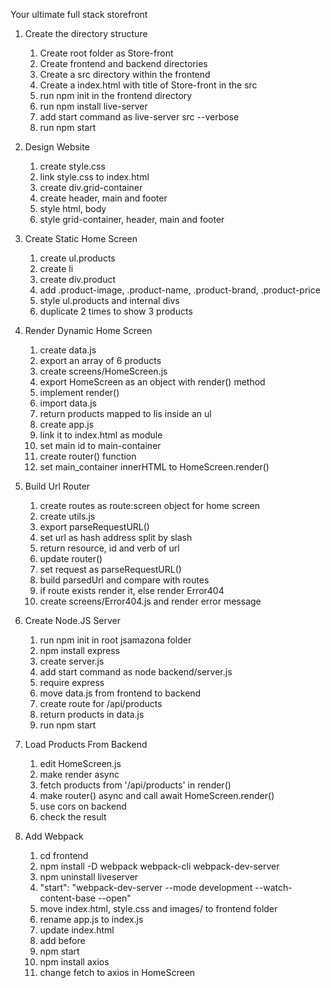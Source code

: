 Your ultimate full stack storefront

1. Create the directory structure

   1. Create root folder as Store-front
   2. Create frontend and backend directories
   3. Create a src directory within the frontend
   4. Create a index.html with title of Store-front in the src
   5. run npm init in the frontend directory
   6. run npm install live-server
   7. add start command as live-server src --verbose
   8. run npm start

2. Design Website

   1. create style.css
   2. link style.css to index.html
   3. create div.grid-container
   4. create header, main and footer
   5. style html, body
   6. style grid-container, header, main and footer

3. Create Static Home Screen
   1. create ul.products
   2. create li
   3. create div.product
   4. add .product-image, .product-name, .product-brand, .product-price
   5. style ul.products and internal divs
   6. duplicate 2 times to show 3 products
4. Render Dynamic Home Screen
   1. create data.js
   2. export an array of 6 products
   3. create screens/HomeScreen.js
   4. export HomeScreen as an object with render() method
   5. implement render()
   6. import data.js
   7. return products mapped to lis inside an ul
   8. create app.js
   9. link it to index.html as module
   10. set main id to main-container
   11. create router() function
   12. set main_container innerHTML to HomeScreen.render()
5. Build Url Router
   1. create routes as route:screen object for home screen
   2. create utils.js
   3. export parseRequestURL()
   4. set url as hash address split by slash
   5. return resource, id and verb of url
   6. update router()
   7. set request as parseRequestURL()
   8. build parsedUrl and compare with routes
   9. if route exists render it, else render Error404
   10. create screens/Error404.js and render error message
6. Create Node.JS Server
   1. run npm init in root jsamazona folder
   2. npm install express
   3. create server.js
   4. add start command as node backend/server.js
   5. require express
   6. move data.js from frontend to backend
   7. create route for /api/products
   8. return products in data.js
   9. run npm start
7. Load Products From Backend
   1. edit HomeScreen.js
   2. make render async
   3. fetch products from '/api/products' in render()
   4. make router() async and call await HomeScreen.render()
   5. use cors on backend
   6. check the result
8. Add Webpack
   1. cd frontend
   2. npm install -D webpack webpack-cli webpack-dev-server
   3. npm uninstall liveserver
   4. "start": "webpack-dev-server --mode development --watch-content-base --open"
   5. move index.html, style.css and images/ to frontend folder
   6. rename app.js to index.js
   7. update index.html
   8. add <script src=main.js></script> before <body>
   9. npm start
   10. npm install axios
   11. change fetch to axios in HomeScreen
